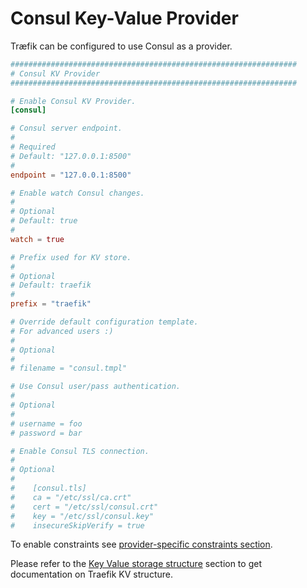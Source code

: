 # Consul Key-Value Provider

Træfik can be configured to use Consul as a provider.

```toml
################################################################
# Consul KV Provider
################################################################

# Enable Consul KV Provider.
[consul]

# Consul server endpoint.
#
# Required
# Default: "127.0.0.1:8500"
#
endpoint = "127.0.0.1:8500"

# Enable watch Consul changes.
#
# Optional
# Default: true
#
watch = true

# Prefix used for KV store.
#
# Optional
# Default: traefik
#
prefix = "traefik"

# Override default configuration template.
# For advanced users :)
#
# Optional
#
# filename = "consul.tmpl"

# Use Consul user/pass authentication.
#
# Optional
#
# username = foo
# password = bar

# Enable Consul TLS connection.
#
# Optional
#
#    [consul.tls]
#    ca = "/etc/ssl/ca.crt"
#    cert = "/etc/ssl/consul.crt"
#    key = "/etc/ssl/consul.key"
#    insecureSkipVerify = true
```

To enable constraints see [provider-specific constraints section](../../../configuration/commons/#provider-specific).

Please refer to the [Key Value storage structure](../../../user-guide/kv-config/#key-value-storage-structure) section to get documentation on Traefik KV structure.
